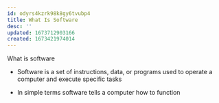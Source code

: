 ```yaml
---
id: odyrs4kzrk98k8gy6tvubp4
title: What Is Software
desc: ''
updated: 1673712903166
created: 1673421974014
---
```


What is software

-   Software is a set of instructions, data, or programs used to operate a computer and execute specific tasks

-   In simple terms software tells a computer how to function 

